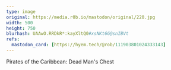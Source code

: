 ```yaml
---
type: image
original: https://media.r0b.io/mastodon/original/220.jpg
width: 500
height: 750
blurhash: UAAwO.RRDkR*:kayXltQ0#xsNKt6G@snIBVt
refs:
  mastodon_card: [https://hyem.tech/@rob/111903801024333143]
---
```


Pirates of the Caribbean: Dead Man's Chest
